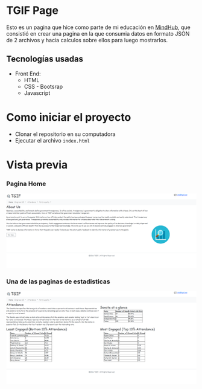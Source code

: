 # TGIF Page

Esto es un pagina que hice como parte de mi educación en [MindHub](https://mindhubweb.com/), que consistió en crear una pagina en la que consumia datos en formato JSON de 2 archivos y hacia calculos sobre ellos para luego mostrarlos.

## Tecnologías usadas

- Front End:
    + HTML
    + CSS - Bootsrap
    + Javascript

# Como iniciar el proyecto

 - Clonar el repositorio en su computadora
 - Ejecutar el archivo `index.html`
 
 # Vista previa

### Pagina Home

<p align="center">
  <img src="./home-page.png" />
</p>

### Una de las paginas de estadisticas

<p align="center">
  <img src="./attendance-page.png" />
</p>
